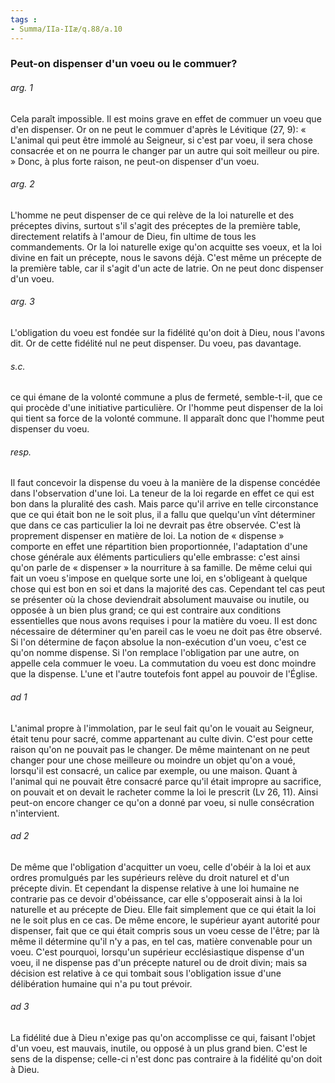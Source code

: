 ```yaml
---
tags : 
- Summa/IIa-IIæ/q.88/a.10
---
```


### Peut-on dispenser d'un voeu ou le commuer?

###### arg. 1
Cela paraît impossible. Il est moins grave en effet de commuer un voeu que d'en dispenser. Or on ne peut le commuer d'après le Lévitique (27, 9): « L'animal qui peut être immolé au Seigneur, si c'est par voeu, il sera chose consacrée et on ne pourra le changer par un autre qui soit meilleur ou pire. » Donc, à plus forte raison, ne peut-on dispenser d'un voeu. 

###### arg. 2
L'homme ne peut dispenser de ce qui relève de la loi naturelle et des préceptes divins, surtout s'il s'agit des préceptes de la première table, directement relatifs à l'amour de Dieu, fin ultime de tous les commandements. Or la loi naturelle exige qu'on acquitte ses voeux, et la loi divine en fait un précepte, nous le savons déjà. C'est même un précepte de la première table, car il s'agit d'un acte de latrie. On ne peut donc dispenser d'un voeu. 

###### arg. 3
L'obligation du voeu est fondée sur la fidélité qu'on doit à Dieu, nous l'avons dit. Or de cette fidélité nul ne peut dispenser. Du voeu, pas davantage. 

###### s.c.
ce qui émane de la volonté commune a plus de fermeté, semble-t-il, que ce qui procède d'une initiative particulière. Or l'homme peut dispenser de la loi qui tient sa force de la volonté commune. Il apparaît donc que l'homme peut dispenser du voeu. 

###### resp.
Il faut concevoir la dispense du voeu à la manière de la dispense concédée dans l'observation d'une loi. La teneur de la loi regarde en effet ce qui est bon dans la pluralité des cash. Mais parce qu'il arrive en telle circonstance que ce qui était bon ne le soit plus, il a fallu que quelqu'un vînt déterminer que dans ce cas particulier la loi ne devrait pas être observée. C'est là proprement dispenser en matière de loi. La notion de « dispense » comporte en effet une répartition bien proportionnée, l'adaptation d'une chose générale aux éléments particuliers qu'elle embrasse: c'est ainsi qu'on parle de « dispenser » la nourriture à sa famille. De même celui qui fait un voeu s'impose en quelque sorte une loi, en s'obligeant à quelque chose qui est bon en soi et dans la majorité des cas. Cependant tel cas peut se présenter où la chose deviendrait absolument mauvaise ou inutile, ou opposée à un bien plus grand; ce qui est contraire aux conditions essentielles que nous avons requises i pour la matière du voeu. Il est donc nécessaire de déterminer qu'en pareil cas le voeu ne doit pas être observé. Si l'on détermine de façon absolue la non-exécution d'un voeu, c'est ce qu'on nomme dispense. Si l'on remplace l'obligation par une autre, on appelle cela commuer le voeu. La commutation du voeu est donc moindre que la dispense. L'une et l'autre toutefois font appel au pouvoir de l'Église. 

###### ad 1
L'animal propre à l'immolation, par le seul fait qu'on le vouait au Seigneur, était tenu pour sacré, comme appartenant au culte divin. C'est pour cette raison qu'on ne pouvait pas le changer. De même maintenant on ne peut changer pour une chose meilleure ou moindre un objet qu'on a voué, lorsqu'il est consacré, un calice par exemple, ou une maison. Quant à l'animal qui ne pouvait être consacré parce qu'il était impropre au sacrifice, on pouvait et on devait le racheter comme la loi le prescrit (Lv 26, 11). Ainsi peut-on encore changer ce qu'on a donné par voeu, si nulle consécration n'intervient. 

###### ad 2
De même que l'obligation d'acquitter un voeu, celle d'obéir à la loi et aux ordres promulgués par les supérieurs relève du droit naturel et d'un précepte divin. Et cependant la dispense relative à une loi humaine ne contrarie pas ce devoir d'obéissance, car elle s'opposerait ainsi à la loi naturelle et au précepte de Dieu. Elle fait simplement que ce qui était la loi ne le soit plus en ce cas. De même encore, le supérieur ayant autorité pour dispenser, fait que ce qui était compris sous un voeu cesse de l'être; par là même il détermine qu'il n'y a pas, en tel cas, matière convenable pour un voeu. C'est pourquoi, lorsqu'un supérieur ecclésiastique dispense d'un voeu, il ne dispense pas d'un précepte naturel ou de droit divin; mais sa décision est relative à ce qui tombait sous l'obligation issue d'une délibération humaine qui n'a pu tout prévoir. 

###### ad 3
La fidélité due à Dieu n'exige pas qu'on accomplisse ce qui, faisant l'objet d'un voeu, est mauvais, inutile, ou opposé à un plus grand bien. C'est le sens de la dispense; celle-ci n'est donc pas contraire à la fidélité qu'on doit à Dieu. 

